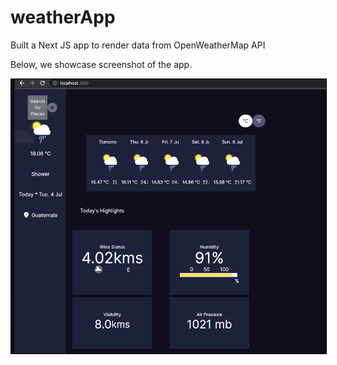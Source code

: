 # weatherApp
Built a Next JS app to render data from OpenWeatherMap API

Below, we showcase screenshot of the app.

<p align="center">
    <img style="border: 1px solid black;" src="./public/Screenshot.png" width="700" alt="img-preview">
</p>

